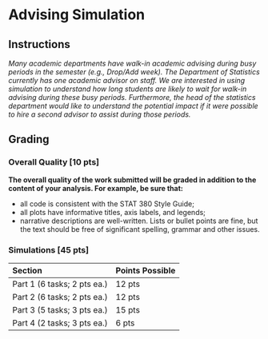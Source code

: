# Advising Simulation

## Instructions

*Many academic departments have walk-in academic advising during busy periods in the semester (e.g., Drop/Add week).  The Department of Statistics currently has one academic advisor on staff.  We are interested in using simulation to understand how long students are likely to wait for walk-in advising during these busy periods.  Furthermore, the head of the statistics department would like to understand the potential impact if it were possible to hire a second advisor to assist during those periods.*


## Grading 

### Overall Quality [10 pts] 

**The overall quality of the work submitted will be graded in addition to the content of your analysis.  For example, be sure that:** 

- all code is consistent with the STAT 380 Style Guide;
- all plots have informative titles, axis labels, and legends;
- narrative descriptions are well-written.  Lists or bullet points are fine, but the text should be free of significant spelling, grammar and other issues.

### Simulations [45 pts]

| Section | Points Possible |
|:--------|:----------------|
| Part 1 (6 tasks; 2 pts ea.) | 12 pts |    
| Part 2 (6 tasks; 2 pts ea.) | 12 pts |   
| Part 3 (5 tasks; 3 pts ea.) | 15 pts |  
| Part 4 (2 tasks; 3 pts ea.) | 6 pts |  

